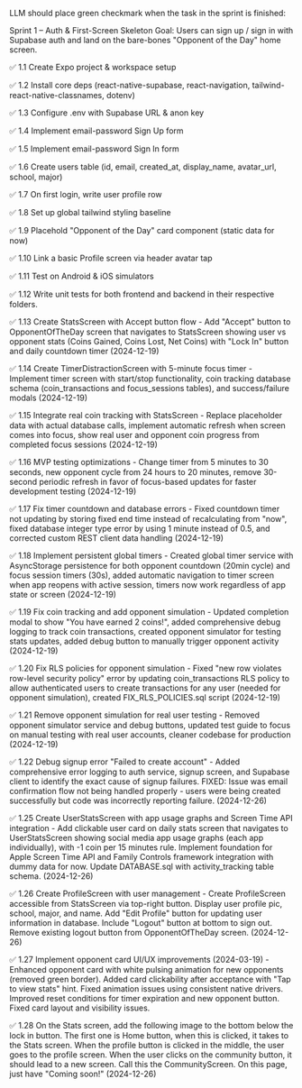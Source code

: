 LLM should place green checkmark when the task in the sprint is finished:


Sprint 1 – Auth & First-Screen Skeleton
Goal: Users can sign up / sign in with Supabase auth and land on the bare-bones "Opponent of the Day" home screen.


✅ 1.1 Create Expo project & workspace setup


✅ 1.2 Install core deps (react-native-supabase, react-navigation, tailwind-react-native-classnames, dotenv)


✅ 1.3 Configure .env with Supabase URL & anon key


✅ 1.4 Implement email-password Sign Up form


✅ 1.5 Implement email-password Sign In form


✅ 1.6 Create users table (id, email, created_at, display_name, avatar_url, school, major)


✅ 1.7 On first login, write user profile row


✅ 1.8 Set up global tailwind styling baseline


✅ 1.9 Placehold "Opponent of the Day" card component (static data for now)


✅ 1.10 Link a basic Profile screen via header avatar tap


✅ 1.11 Test on Android & iOS simulators


✅ 1.12 Write unit tests for both frontend and backend in their respective folders.


✅ 1.13 Create StatsScreen with Accept button flow - Add "Accept" button to OpponentOfTheDay screen that navigates to StatsScreen showing user vs opponent stats (Coins Gained, Coins Lost, Net Coins) with "Lock In" button and daily countdown timer (2024-12-19)

✅ 1.14 Create TimerDistractionScreen with 5-minute focus timer - Implement timer screen with start/stop functionality, coin tracking database schema (coin_transactions and focus_sessions tables), and success/failure modals (2024-12-19)

✅ 1.15 Integrate real coin tracking with StatsScreen - Replace placeholder data with actual database calls, implement automatic refresh when screen comes into focus, show real user and opponent coin progress from completed focus sessions (2024-12-19)

✅ 1.16 MVP testing optimizations - Change timer from 5 minutes to 30 seconds, new opponent cycle from 24 hours to 20 minutes, remove 30-second periodic refresh in favor of focus-based updates for faster development testing (2024-12-19)

✅ 1.17 Fix timer countdown and database errors - Fixed countdown timer not updating by storing fixed end time instead of recalculating from "now", fixed database integer type error by using 1 minute instead of 0.5, and corrected custom REST client data handling (2024-12-19)

✅ 1.18 Implement persistent global timers - Created global timer service with AsyncStorage persistence for both opponent countdown (20min cycle) and focus session timers (30s), added automatic navigation to timer screen when app reopens with active session, timers now work regardless of app state or screen (2024-12-19)

✅ 1.19 Fix coin tracking and add opponent simulation - Updated completion modal to show "You have earned 2 coins!", added comprehensive debug logging to track coin transactions, created opponent simulator for testing stats updates, added debug button to manually trigger opponent activity (2024-12-19)

✅ 1.20 Fix RLS policies for opponent simulation - Fixed "new row violates row-level security policy" error by updating coin_transactions RLS policy to allow authenticated users to create transactions for any user (needed for opponent simulation), created FIX_RLS_POLICIES.sql script (2024-12-19)

✅ 1.21 Remove opponent simulation for real user testing - Removed opponent simulator service and debug buttons, updated test guide to focus on manual testing with real user accounts, cleaner codebase for production (2024-12-19)

✅ 1.22 Debug signup error "Failed to create account" - Added comprehensive error logging to auth service, signup screen, and Supabase client to identify the exact cause of signup failures. FIXED: Issue was email confirmation flow not being handled properly - users were being created successfully but code was incorrectly reporting failure. (2024-12-26)

✅ 1.25 Create UserStatsScreen with app usage graphs and Screen Time API integration - Add clickable user card on daily stats screen that navigates to UserStatsScreen showing social media app usage graphs (each app individually), with -1 coin per 15 minutes rule. Implement foundation for Apple Screen Time API and Family Controls framework integration with dummy data for now. Update DATABASE.sql with activity_tracking table schema. (2024-12-26)

✅ 1.26 Create ProfileScreen with user management - Create ProfileScreen accessible from StatsScreen via top-right button. Display user profile pic, school, major, and name. Add "Edit Profile" button for updating user information in database. Include "Logout" button at bottom to sign out. Remove existing logout button from OpponentOfTheDay screen. (2024-12-26)

✅ 1.27 Implement opponent card UI/UX improvements (2024-03-19) - Enhanced opponent card with white pulsing animation for new opponents (removed green border). Added card clickability after acceptance with "Tap to view stats" hint. Fixed animation issues using consistent native drivers. Improved reset conditions for timer expiration and new opponent button. Fixed card layout and visibility issues.

✅ 1.28 On the Stats screen, add the following image to the bottom below the lock in button. The first one is Home button, when this is clicked, it takes to the Stats screen. When the profile button is clicked in the middle, the user goes to the profile screen. When the user clicks on the community button, it should lead to a new screen. Call this the CommunityScreen. On this page, just have "Coming soon!" (2024-12-26)